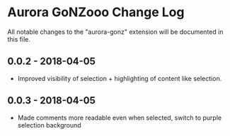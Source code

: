 # Aurora GoNZooo Change Log

All notable changes to the "aurora-gonz" extension will be documented in this file.

## 0.0.2 - 2018-04-05

- Improved visibility of selection + highlighting of content like selection.

## 0.0.3 - 2018-04-05

- Made comments more readable even when selected, switch to purple selection background